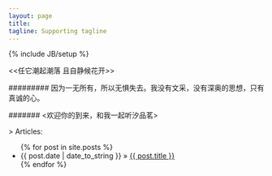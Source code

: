 ```yaml
---
layout: page
title: 
tagline: Supporting tagline
---
```

{% include JB/setup %}

<<任它潮起潮落 且自静候花开>>	



######### 因为一无所有，所以无惧失去。我没有文采，没有深奥的思想，只有真诚的心。


####### <欢迎你的到来，和我一起听汐品茗>

			
			


\> Articles:

<ul class="posts">
  {% for post in site.posts %}
    <li><span>{{ post.date | date_to_string }}</span> &raquo; <a href="{{ BASE_PATH }}{{ post.url }}">{{ post.title }}</a></li>
  {% endfor %}
</ul>
